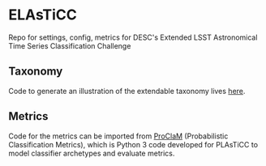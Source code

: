 # ELAsTiCC
Repo for settings, config, metrics for DESC's Extended LSST Astronomical Time Series Classification Challenge

## Taxonomy
Code to generate an illustration of the extendable taxonomy lives [here](https://github.com/plasticc/taxonomy).

## Metrics
Code for the metrics can be imported from [ProClaM](https://github.com/aimalz/proclam) (Probabilistic Classification Metrics), which is Python 3 code developed for PLAsTiCC to model classifier archetypes and evaluate metrics.
